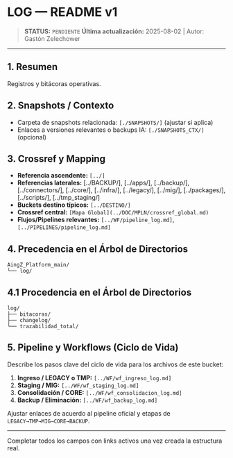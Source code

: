 # LOG — README v1

> **STATUS:** `PENDIENTE`
> **Última actualización:** 2025-08-02 | Autor: Gastón Zelechower

---

## 1. Resumen
Registros y bitácoras operativas.

## 2. Snapshots / Contexto
- Carpeta de snapshots relacionada: `[./SNAPSHOTS/]` (ajustar si aplica)
- Enlaces a versiones relevantes o backups IA: `[./SNAPSHOTS_CTX/]` (opcional)

## 3. Crossref y Mapping
- **Referencia ascendente:** `[../]`
- **Referencias laterales:** [../BACKUP/], [../apps/], [../backup/], [../connectors/], [../core/], [../infra/], [../legacy/], [../mig/], [../packages/], [../scripts/], [../tmp_staging/]
- **Buckets destino típicos:** `[../DESTINO/]`
- **Crossref central:** `[Mapa Global](../DOC/MPLN/crossref_global.md)`
- **Flujos/Pipelines relevantes:** `[../WF/pipeline_log.md]`, `[../PIPELINES/pipeline_log.md]`

## 4. Precedencia en el Árbol de Directorios
```text
AingZ_Platform_main/
└── log/
```

## 4.1 Procedencia en el Árbol de Directorios
```text
log/
├── bitacoras/
├── changelog/
└── trazabilidad_total/
```

## 5. Pipeline y Workflows (Ciclo de Vida)
Describe los pasos clave del ciclo de vida para los archivos de este bucket:
1. **Ingreso / LEGACY o TMP:** `[../WF/wf_ingreso_log.md]`
2. **Staging / MIG:** `[../WF/wf_staging_log.md]`
3. **Consolidación / CORE:** `[../WF/wf_consolidacion_log.md]`
4. **Backup / Eliminación:** `[../WF/wf_backup_log.md]`

Ajustar enlaces de acuerdo al pipeline oficial y etapas de `LEGACY→TMP→MIG→CORE→BACKUP`.

---

Completar todos los campos con links activos una vez creada la estructura real.


